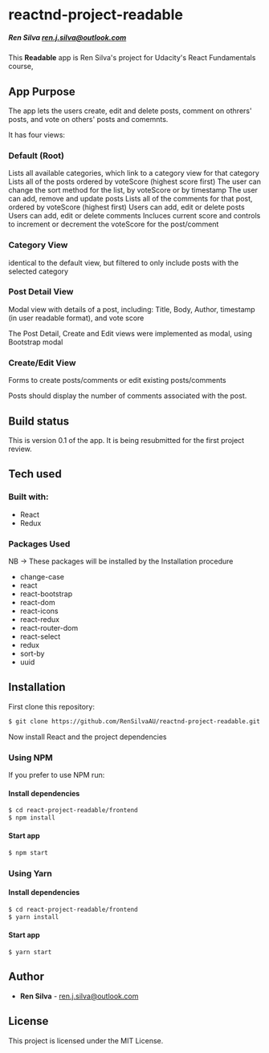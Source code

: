 # reactnd-project-readable

##### Ren Silva [ren.j.silva@outlook.com](mailto:ren.j.silva@outllook.com)
This **Readable** app is Ren Silva's  project for Udacity's React Fundamentals course,

## App Purpose

The app lets the users create, edit and delete posts, comment on othrers' posts, and vote on others' posts and comemnts.


It has four views:

### Default (Root)
Lists all available categories, which link to a category view for that category
Lists all of the posts ordered by voteScore (highest score first)
The user can change the sort method for the list, by voteScore or by timestamp
The user can add, remove and update posts
Lists all of the comments for that post, ordered by voteScore (highest first)
Users can add, edit or delete posts
Users can add, edit or delete comments
Incluces current score and controls to increment or decrement the voteScore for the post/comment

### Category View
identical to the default view, but filtered to only include posts with the selected category

### Post Detail View
Modal view with details of a post, including: Title, Body, Author, timestamp (in user readable format), and vote score

The Post Detail, Create and Edit views were implemented as modal, using Bootstrap modal

### Create/Edit View
Forms to create posts/comments or edit existing posts/comments

 Posts should display the number of comments associated with the post.


## Build status

This is version 0.1 of the app. It is being resubmitted for the first project review.

## Tech used

### Built with:
- React
- Redux 

### Packages Used
NB -> These packages will be installed by the Installation procedure
- change-case
- react
- react-bootstrap
- react-dom
- react-icons
- react-redux
- react-router-dom
- react-select
- redux
- sort-by
- uuid

## Installation

First clone this repository:
```sh
$ git clone https://github.com/RenSilvaAU/reactnd-project-readable.git
```

Now install React and the project dependencies
### Using NPM
If you prefer to use NPM run:

#### Install dependencies
```sh
$ cd react-project-readable/frontend
$ npm install
```
#### Start app
```sh
$ npm start
```
### Using Yarn
#### Install dependencies
```sh
$ cd react-project-readable/frontend
$ yarn install
```
#### Start app
```
$ yarn start
```

## Author

* **Ren Silva** - [ren.j.silva@outlook.com](mailto:ren.j.silva@outllook.com)


## License

This project is licensed under the MIT License.